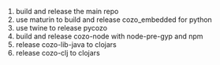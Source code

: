 1. build and release the main repo
2. use maturin to build and release cozo_embedded for python
3. use twine to release pycozo
4. build and release cozo-node with node-pre-gyp and npm
5. release cozo-lib-java to clojars
6. release cozo-clj to clojars